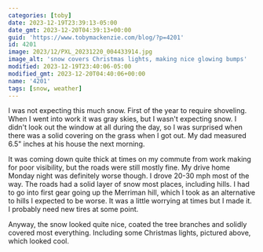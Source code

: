 ```yaml
---
categories: [toby]
date: 2023-12-19T23:39:13-05:00
date_gmt: 2023-12-20T04:39:13+00:00
guid: 'https://www.tobymackenzie.com/blog/?p=4201'
id: 4201
image: 2023/12/PXL_20231220_004433914.jpg
image_alt: 'snow covers Christmas lights, making nice glowing bumps'
modified: 2023-12-19T23:40:06-05:00
modified_gmt: 2023-12-20T04:40:06+00:00
name: '4201'
tags: [snow, weather]
---
```


I was not expecting this much snow.  First of the year to require shoveling.<!--more-->  When I went into work it was gray skies, but I wasn't expecting snow.  I didn't look out the window at all during the day, so I was surprised when there was a solid covering on the grass when I got out.  My dad measured 6.5" inches at his house the next morning.

It was coming down quite thick at times on my commute from work making for poor visibility, but the roads were still mostly fine. My drive home Monday night was definitely worse though.  I drove 20-30 mph most of the way.  The roads had a solid layer of snow most places, including hills.  I had to go into first gear going up the Merriman hill, which I took as an alternative to hills I expected to be worse.  It was a little worrying at times but I made it.  I probably need new tires at some point.

Anyway, the snow looked quite nice, coated the tree branches and solidly covered most everything.  Including some Christmas lights, pictured above, which looked cool.
